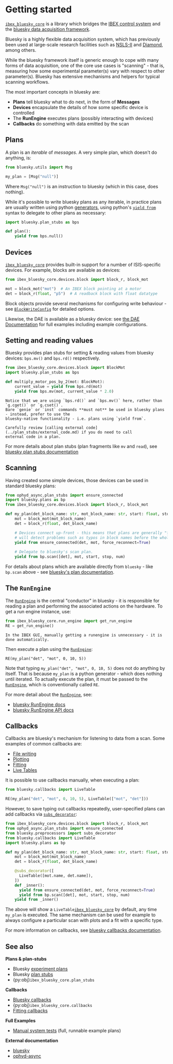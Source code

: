 # Getting started

[`ibex_bluesky_core`](ibex_bluesky_core) is a library which bridges the 
[IBEX control system](https://github.com/ISISComputingGroup/ibex_user_manual/wiki/What-Is-IBEX) 
and the [bluesky data acquisition framework](https://blueskyproject.io/).

Bluesky is a highly flexible data acquisition system, which has previously been used at
large-scale research facilities such as [NSLS-II](https://www.bnl.gov/nsls2/) and 
[Diamond](https://www.diamond.ac.uk/Home.html), among others.

While the bluesky framework itself is generic enough to cope with many forms of data acquisition,
one of the core use cases is "scanning" - that is, measuring how some experimental parameter(s) 
vary with respect to other parameter(s). Bluesky has extensive mechanisms and helpers for typical
scanning workflows.

The most important concepts in bluesky are:
- **Plans** tell bluesky what to do next, in the form of **Messages**
- **Devices** encapsulate the details of how some specific device is controlled
- The **RunEngine** executes plans (possibly interacting with devices)
- **Callbacks** do something with data emitted by the scan

## Plans

A plan is an _iterable_ of _messages_. A very simple plan, which doesn't do anything, is:

```python
from bluesky.utils import Msg

my_plan = [Msg("null")]
```

Where `Msg("null")` is an instruction to bluesky (which in this case, does nothing).

While it's possible to write bluesky plans as any iterable, in practice plans are usually written
using python [generators](https://peps.python.org/pep-0255/), using python's 
[`yield from`](https://peps.python.org/pep-0380/) syntax to delegate to other plans as necessary:

```python
import bluesky.plan_stubs as bps

def plan():
    yield from bps.null()
```

## Devices

[`ibex_bluesky_core`](ibex_bluesky_core) provides built-in support for a number of ISIS-specific devices. For example,
blocks are available as devices:

```python
from ibex_bluesky_core.devices.block import block_r, block_mot

mot = block_mot("mot")  # An IBEX block pointing at a motor
det = block_r(float, "p5")  # A readback block with float datatype
```

Block objects provide several mechanisms for configuring write behaviour - see 
[`BlockWriteConfig`](`ibex_bluesky_core.devices.block.BlockWriteConfig`) for detailed options.

Likewise, the DAE is available as a bluesky device: see [the DAE Documentation](../devices/dae.md)
for full examples including example configurations.

## Setting and reading values

Bluesky provides plan stubs for setting & reading values from bluesky devices: `bps.mv()` and 
`bps.rd()` respectively.

```python
from ibex_bluesky_core.devices.block import BlockMot
import bluesky.plan_stubs as bps

def multiply_motor_pos_by_2(mot: BlockMot):
    current_value = yield from bps.rd(mot)
    yield from bps.mv(mot, current_value * 2.0)
```

```{danger}
Notice that we are using `bps.rd()` and `bps.mv()` here, rather than `g.cget()` or `g.cset()`.
Bare `genie` or `inst` commands **must not** be used in bluesky plans - instead, prefer to use the
bluesky-native functionality - i.e. plans using `yield from`. 

Carefully review [calling external code](../plan_stubs/external_code.md) if you do need to call 
external code in a plan.
```

For more details about plan stubs (plan fragments like `mv` and `read`), see 
[bluesky plan stubs documentation](https://blueskyproject.io/bluesky/main/plans.html#stub-plans)

## Scanning

Having created some simple devices, those devices can be used in standard bluesky plans:

```python
from ophyd_async.plan_stubs import ensure_connected
import bluesky.plans as bp
from ibex_bluesky_core.devices.block import block_r, block_mot

def my_plan(det_block_name: str, mot_block_name: str, start: float, stop: float, num: int):
    mot = block_mot(mot_block_name)
    det = block_r(float, det_block_name)

    # Devices connect up-front - this means that plans are generally "fail-fast", and
    # will detect problems such as typos in block names before the whole plan runs.
    yield from ensure_connected(det, mot, force_reconnect=True)
    
    # Delegate to bluesky's scan plan.
    yield from bp.scan([det], mot, start, stop, num)
```

For details about plans which are available directly from `bluesky` - like `bp.scan` above - see 
[bluesky's plan documentation](https://blueskyproject.io/bluesky/main/plans.html#pre-assembled-plans).

## The `RunEngine`

The [`RunEngine`](`ibex_bluesky_core.run_engine`) is the central "conductor" in bluesky - it is responsible for reading a plan and
performing the associated actions on the hardware. To get a run engine instance, use:

```python
from ibex_bluesky_core.run_engine import get_run_engine
RE = get_run_engine()
```

```{tip}
In the IBEX GUI, manually getting a runengine is unnecessary - it is done automatically.
```

Then execute a plan using the [`RunEngine`](`ibex_bluesky_core.run_engine`):

```
RE(my_plan("det", "mot", 0, 10, 5))
```

Note that typing `my_plan("det", "mot", 0, 10, 5)` does not do anything by itself. 
That is because `my_plan` is a python generator - which does nothing until iterated. 
To actually execute the plan, it must be passed to the [`RunEngine`](`ibex_bluesky_core.run_engine`), which is conventionally 
called `RE`.

For more detail about the [`RunEngine`](`ibex_bluesky_core.run_engine`), see:
- [bluesky RunEngine docs](https://blueskyproject.io/bluesky/main/tutorial.html#the-runengine)
- [bluesky RunEngine API docs](https://blueskyproject.io/bluesky/main/run_engine_api.html)

## Callbacks

Callbacks are bluesky's mechanism for listening to data from a scan. Some examples of common callbacks
are:
- [File writing](../callbacks/file_writing.md)
- [Plotting](../callbacks/plotting.md)
- [Fitting](../fitting/fitting.md)
- [Live Tables](https://blueskyproject.io/bluesky/main/callbacks.html#livetable)

It is possible to use callbacks manually, when executing a plan:

```python
from bluesky.callbacks import LiveTable

RE(my_plan("det", "mot", 0, 10, 5), LiveTable(["mot", "det"]))
```

However, to save typing out callbacks repeatedly, user-specified plans can add callbacks via
[`subs_decorator`](https://blueskyproject.io/bluesky/main/callbacks.html#through-a-plan):

```python
from ibex_bluesky_core.devices.block import block_r, block_mot
from ophyd_async.plan_stubs import ensure_connected
from bluesky.preprocessors import subs_decorator
from bluesky.callbacks import LiveTable
import bluesky.plans as bp

def my_plan(det_block_name: str, mot_block_name: str, start: float, stop: float, num: int):
    mot = block_mot(mot_block_name)
    det = block_r(float, det_block_name)

    @subs_decorator([
      LiveTable([mot.name, det.name]),
    ])
    def _inner():
      yield from ensure_connected(det, mot, force_reconnect=True)
      yield from bp.scan([det], mot, start, stop, num)
    yield from _inner()
```

The above will show a `LiveTable`[`ibex_bluesky_core`](ibex_bluesky_core) by default, any time `my_plan` is executed. The same mechanism can
be used for example to always configure a particular scan with plots and a fit with a specific type.

For more information on callbacks, see
[bluesky callbacks documentation](https://blueskyproject.io/bluesky/main/callbacks.html).

## See also

**Plans & plan-stubs**
- Bluesky [experiment plans](https://blueskyproject.io/bluesky/main/plans.html#summary) 
- Bluesky [plan stubs](https://blueskyproject.io/bluesky/main/plans.html#stub-plans)
- {py:obj}`ibex_bluesky_core.plan_stubs`

**Callbacks**
- [Bluesky callbacks](https://blueskyproject.io/bluesky/main/callbacks.html)
- {py:obj}`ibex_bluesky_core.callbacks`
- [Fitting callbacks](../fitting/fitting.md)

**Full Examples**
- [Manual system tests](https://github.com/ISISComputingGroup/ibex_bluesky_core/tree/main/manual_system_tests) (full, 
runnable example plans)

**External documentation**
- [bluesky](https://blueskyproject.io/bluesky)
- [ophyd-async](https://blueskyproject.io/ophyd-async)
